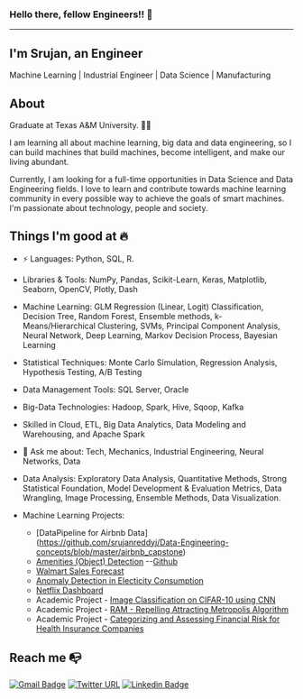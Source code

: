 ### Hello there, fellow Engineers!! 👋
-----------------------------------------------------------------------
I'm Srujan, an Engineer
-----------------------------------------------------------------------
Machine Learning | Industrial Engineer | Data Science | Manufacturing

## About
Graduate at Texas A&M University. :man_technologist:

I am learning all about machine learning, big data and data engineering, so I can build machines that build machines, become intelligent, and make our living abundant.

Currently, I am looking for a full-time opportunities in Data Science and Data Engineering fields. I love to learn and contribute towards machine learning community in every possible way to achieve the goals of smart machines. I'm passionate about technology, people and society.


Things I'm good at 🔥
-----------------------------------------------------------------------
- ⚡ Languages: Python, SQL, R.

- Libraries & Tools: NumPy, Pandas, Scikit-Learn, Keras, Matplotlib, Seaborn, OpenCV, Plotly, Dash
- Machine Learning:  GLM Regression (Linear, Logit) Classification, Decision Tree, Random Forest, Ensemble methods, k-Means/Hierarchical Clustering, SVMs, Principal Component Analysis, Neural Network, Deep Learning, Markov Decision Process, Bayesian Learning
- Statistical Techniques: Monte Carlo Simulation, Regression Analysis, Hypothesis Testing, A/B Testing
- Data Management Tools: SQL Server, Oracle
- Big-Data Technologies: Hadoop, Spark, Hive, Sqoop, Kafka
- Skilled in Cloud, ETL, Big Data Analytics, Data Modeling and Warehousing, and Apache Spark

- 💬 Ask me about: Tech, Mechanics, Industrial Engineering, Neural Networks, Data

- Data Analysis: Exploratory Data Analysis, Quantitative Methods, Strong Statistical Foundation, Model Development & Evaluation Metrics, Data Wrangling, Image Processing, Ensemble Methods, Data Visualization.

- Machine Learning Projects:
  - [DataPipeline for Airbnb Data] (https://github.com/srujanreddyj/Data-Engineering-concepts/blob/master/airbnb_capstone)
  - [Amenities (Object) Detection](https://srujanreddyj.github.io/learnings/2020/10/02/airbnb.html) --[Github](https://github.com/srujanreddyj/amenity-object-detection) 
  - [Walmart Sales Forecast](https://srujanreddyj.github.io/learnings/2020/09/25/M5_1.html)
  - [Anomaly Detection in Electicity Consumption](https://srujanreddyj.github.io/learnings/2021/01/29/anomaly.html)
  - [Netflix Dashboard](https://project-visual-1.herokuapp.com/)
  - Academic Project - [Image Classification on CIFAR-10 using CNN ](https://github.com/srujanreddyj/ENGINEERING_DATA_ANALYSIS-ISEN-613---ACADEMIC_PROJECT)
  - Academic Project - [RAM - Repelling Attracting Metropolis Algorithm](https://github.com/srujanreddyj/STAT-654-Term-Project)
  - Academic Project - [Categorizing and Assessing Financial Risk for Health Insurance Companies](https://drive.google.com/file/d/1Bq1y1wpQmBldJrNZf1nOw4X72YXfZmuK/view)

<!--
**srujanreddyj/srujanreddyj** is a ✨ _special_ ✨ repository because its `README.md` (this file) appears on your GitHub profile.

Here are some ideas to get you started:

- 🔭 I’m currently working on ...
- 🌱 I’m currently learning ...
- 👯 I’m looking to collaborate on ...
- 🤔 I’m looking for help with ...
- 💬 Ask me about ...
- 📫 How to reach me: ...
- 😄 Pronouns: ...
- ⚡ Fun fact: ...


## ⚡ Technologies
Talk to me about

![Git](https://img.shields.io/badge/-Git-black?style=flat-square&logo=git)
![MySQL](https://img.shields.io/badge/-MySQL-black?style=flat-square&logo=mysql)
![Python](https://img.shields.io/badge/-Python?style=flat-square&logo=python)
-->


## Reach me :mailbox_with_no_mail:

[![Gmail Badge](https://img.shields.io/badge/-Gmail-c14438?style=flat-square&logo=Gmail&logoColor=white&link=mailto:jsrujanreddy@gmail.com)](mailto:jsrujanreddy@gmail.com)
[![Twitter URL](https://img.shields.io/twitter/url?color=%231DA1F2&label=follow&logo=twitter&logoColor=%231DA1F2&style=flat-square&url=https%3A%2F%2Fwww.reddit.com%2Fuser%2FFatChicken277)](https://twitter.com/srujan_here)
[![Linkedin Badge](https://img.shields.io/badge/-LinkedIn-blue?style=flat-square&logo=Linkedin&logoColor=white&link=https://www.linkedin.com/in/srujan-reddy/)](https://www.linkedin.com/in/srujan-reddy/)

